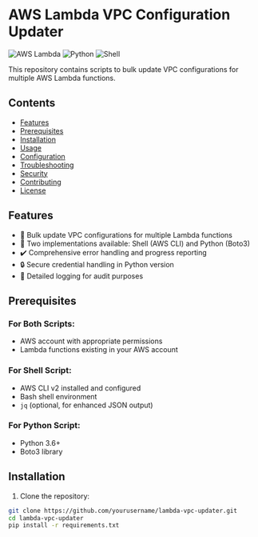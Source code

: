 # AWS Lambda VPC Configuration Updater

![AWS Lambda](https://img.shields.io/badge/AWS-Lambda-orange?logo=amazon-aws)
![Python](https://img.shields.io/badge/Python-3.6%2B-blue?logo=python)
![Shell](https://img.shields.io/badge/Shell-Bash-green)

This repository contains scripts to bulk update VPC configurations for multiple AWS Lambda functions.

## Contents

- [Features](#features)
- [Prerequisites](#prerequisites)
- [Installation](#installation)
- [Usage](#usage)
- [Configuration](#configuration)
- [Troubleshooting](#troubleshooting)
- [Security](#security)
- [Contributing](#contributing)
- [License](#license)

## Features

- 🚀 Bulk update VPC configurations for multiple Lambda functions
- 🔄 Two implementations available: Shell (AWS CLI) and Python (Boto3)
- ✔️ Comprehensive error handling and progress reporting
- 🔒 Secure credential handling in Python version
- 📝 Detailed logging for audit purposes

## Prerequisites

### For Both Scripts:
- AWS account with appropriate permissions
- Lambda functions existing in your AWS account

### For Shell Script:
- AWS CLI v2 installed and configured
- Bash shell environment
- `jq` (optional, for enhanced JSON output)

### For Python Script:
- Python 3.6+
- Boto3 library

## Installation

1. Clone the repository:
```bash
git clone https://github.com/yourusername/lambda-vpc-updater.git
cd lambda-vpc-updater
pip install -r requirements.txt
